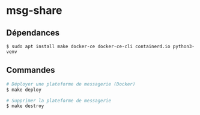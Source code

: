 # msg-share

## Dépendances
```
$ sudo apt install make docker-ce docker-ce-cli containerd.io python3-venv 
```
## Commandes

``` bash
# Déployer une plateforme de messagerie (Docker)
$ make deploy
```
``` bash
# Supprimer la plateforme de messagerie 
$ make destroy
```
 